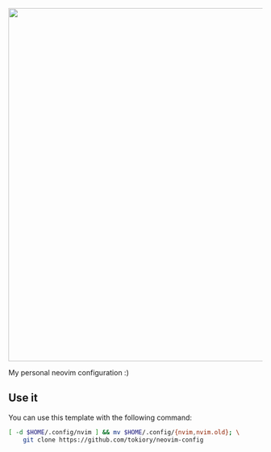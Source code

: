 <p align="center">
    <img width="700" src="https://github.com/tokiory/neovim-config/assets/101672047/80f3a019-8395-4787-83e3-521deb14453a" />
</p>

My personal neovim configuration :)

## Use it
You can use this template with the following command:

```bash
[ -d $HOME/.config/nvim ] && mv $HOME/.config/{nvim,nvim.old}; \
    git clone https://github.com/tokiory/neovim-config
```
